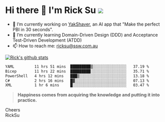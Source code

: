# Hi there 👋 I'm Rick Su ![](https://komarev.com/ghpvc/?username=ricksu978)
<!--
**ricksu978/ricksu978** is a ✨ _special_ ✨ repository because its `README.md` (this file) appears on your GitHub profile.

Here are some ideas to get you started:
-->
- 🔭 I’m currently working on [YakShaver](https://yakshaver.ai/), an AI app that "Make the perfect PBI in 30 seconds".
- 🌱 I’m currently learning Domain-Driven Design (DDD) and Acceptance Test-Driven Development (ATDD)
- 📫 How to reach me: ricksu@ssw.com.au
<!--
- 👯 I’m looking to collaborate on ...
- 🤔 I’m looking for help with ...
- 💬 Ask me about ...
-->
<!--
- 😄 Pronouns: ...
- ⚡ Fun fact: ...
-->
[![Rick's github stats](https://github-readme-stats.vercel.app/api?username=ricksu978&theme=dark)](https://github.com/ricksu978/ricksu978)

<!--START_SECTION:waka-->

```txt
YAML         11 hrs 51 mins  █████████▒░░░░░░░░░░░░░░░   37.19 %
Bicep        11 hrs 22 mins  █████████░░░░░░░░░░░░░░░░   35.71 %
PowerShell   4 hrs 12 mins   ███▒░░░░░░░░░░░░░░░░░░░░░   13.18 %
C#           2 hrs 16 mins   █▓░░░░░░░░░░░░░░░░░░░░░░░   07.13 %
XML          1 hr 6 mins     █░░░░░░░░░░░░░░░░░░░░░░░░   03.47 %
```

<!--END_SECTION:waka-->

> **Happiness comes from acquiring the knowledge and putting it into practice.**

Cheers  
RickSu 
